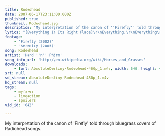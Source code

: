 ```yaml
---
title: Rodeohead
date: 2007-06-17T23:11:00.000Z
published: true
thumbnail: Rodeohead.jpg
description: 'My interpretation of the canon of ''Firefly'' told through bluegrass covers of Radiohead songs.'
lyrics: "[Everything In Its Right Place]\r\nEverything,\r\nEverything\r\n\r\n[Planet Telex]\r\nYou can force it but it will not come\r\nYou can taste it but it will not form\r\n(Chasing you home)\r\nEverything is broken\r\nEveryone is broken\r\n\r\n[2+2=5]\r\nI'll stay home forever\r\nWhere two and two\r\nAlways make a five\r\n\r\n[Instrumental from No Surprises]\r\n\r\n[Optimistic]\r\nYou can try the best you can\r\nYou can try the best you can\r\nThe best you can is good enough\r\nYou can try the best you can\r\nYou can try the best you can\r\nThe best you can is good enough\r\nThe best you can is good enough\r\nThe best you can is good enough...\r\n\r\n[You And Whose Army?]\r\nWe rise tonight, we ride tonight\r\nWe rise tonight, we ride tonight\r\n\r\n[Karma Police]\r\nThis is what you get\r\nThis is what you get\r\nThis is what you get, when you mess with us\r\n\r\n[Knives Out]\r\nKnives out, catch the mouse\r\nSquash his head, throw him in the-\r\n\r\n[Creep]\r\nShe's running out again\r\n(So effin' special)\r\nShe's running out\r\nShe runs (runs!)\r\nRuns (runs!)\r\nRuns (run baby, run!)\r\n\r\n[Instrumental from The National Anthem]\r\n\r\n[Morning Bell]\r\nRelease me, release me\r\nCut the kids in half (come on!)\r\nCut the kids in half\r\nCut the kids in half\r\n\r\n[How To Disappear Completely]\r\nThat there, that's not me\r\nI go where I please\r\nI'm not here\r\n\r\n[Instrumental from Just]\r\n\r\n[Fake Plastic Trees]\r\nShe looks like the real thing\r\nShe tastes like the real thing\r\nMy fake plastic girl\r\n\r\n[Nice Dream]\r\nNice dream\r\n(If you think that you're strong enough)\r\nNice dream\r\n(If you think you belong enough)\r\nNice dream\r\nCome on!\r\n\r\n[Paranoid Android]\r\nThat's it, sir! You're leaving\r\nThe crackle of pigskin\r\nThe dust and the screaming\r\nThem yuppies networking\r\nThe panic, the vomit\r\nThe panic, the vomit\r\nGod loves his children\r\n(Copy that, God loves his children. 10-4.)\r\n\r\n[Instrumental from Subterranean Homesick Alien]\r\n"
footage:
    - 'Firefly (2002)'
    - 'Serenity (2005)'
song: Rodeohead
artist: 'Hard ''n'' Phirm'
song_info_url: 'http://en.wikipedia.org/wiki/Horses_and_Grasses'
downloads:
    - {url: AbsoluteDestiny-Rodeohead-480p_1.m4v, width: 848, height: 416, mimetype: video/mp4}
srt: null
sd_stream: AbsoluteDestiny-Rodeohead-480p_1.m4v
hd_stream: null
tags:
    - myfaves
    - liveaction
    - spoilers
vid_id: '042'

---
```

My interpretation of the canon of 'Firefly' told through bluegrass covers of Radiohead songs.